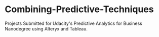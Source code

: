 # Combining-Predictive-Techniques
Projects Submitted for Udacity's Predictive Analytics for Business Nanodegree using Alteryx and Tableau.
